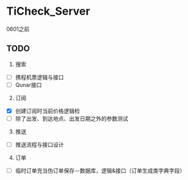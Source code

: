 TiCheck_Server
==============

0601之前

TODO
---------------
1. 搜索
 - [ ] 携程机票逻辑与接口
 - [ ] Qunar接口
2. 订阅
 - [x] 创建订阅时当前价格逻辑检
 - [ ] 除了出发、到达地点、出发日期之外的参数测试
3. 推送
 - [ ] 推送流程与接口设计
4. 订单
 - [ ] 临时订单充当伪订单保存－数据库，逻辑&接口（订单生成类字典字段）
